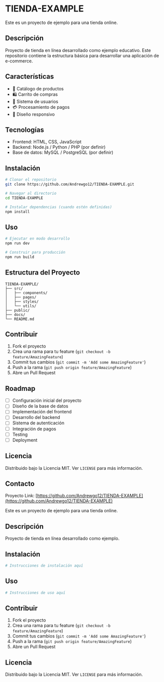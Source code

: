 # TIENDA-EXAMPLE

Este es un proyecto de ejemplo para una tienda online.

## Descripción

Proyecto de tienda en línea desarrollado como ejemplo educativo. Este repositorio contiene la estructura básica para desarrollar una aplicación de e-commerce.

## Características

- 🛒 Catálogo de productos
- 🛍️ Carrito de compras
- 👤 Sistema de usuarios
- 💳 Procesamiento de pagos
- 📱 Diseño responsivo

## Tecnologías

- Frontend: HTML, CSS, JavaScript
- Backend: Node.js / Python / PHP (por definir)
- Base de datos: MySQL / PostgreSQL (por definir)

## Instalación

```bash
# Clonar el repositorio
git clone https://github.com/Andrewgo12/TIENDA-EXAMPLE.git

# Navegar al directorio
cd TIENDA-EXAMPLE

# Instalar dependencias (cuando estén definidas)
npm install
```

## Uso

```bash
# Ejecutar en modo desarrollo
npm run dev

# Construir para producción
npm run build
```

## Estructura del Proyecto

```
TIENDA-EXAMPLE/
├── src/
│   ├── components/
│   ├── pages/
│   ├── styles/
│   └── utils/
├── public/
├── docs/
└── README.md
```

## Contribuir

1. Fork el proyecto
2. Crea una rama para tu feature (`git checkout -b feature/AmazingFeature`)
3. Commit tus cambios (`git commit -m 'Add some AmazingFeature'`)
4. Push a la rama (`git push origin feature/AmazingFeature`)
5. Abre un Pull Request

## Roadmap

- [ ] Configuración inicial del proyecto
- [ ] Diseño de la base de datos
- [ ] Implementación del frontend
- [ ] Desarrollo del backend
- [ ] Sistema de autenticación
- [ ] Integración de pagos
- [ ] Testing
- [ ] Deployment

## Licencia

Distribuido bajo la Licencia MIT. Ver `LICENSE` para más información.

## Contacto

Proyecto Link: [https://github.com/Andrewgo12/TIENDA-EXAMPLE](https://github.com/Andrewgo12/TIENDA-EXAMPLE)

Este es un proyecto de ejemplo para una tienda online.

## Descripción

Proyecto de tienda en línea desarrollado como ejemplo.

## Instalación

```bash
# Instrucciones de instalación aquí
```

## Uso

```bash
# Instrucciones de uso aquí
```

## Contribuir

1. Fork el proyecto
2. Crea una rama para tu feature (`git checkout -b feature/AmazingFeature`)
3. Commit tus cambios (`git commit -m 'Add some AmazingFeature'`)
4. Push a la rama (`git push origin feature/AmazingFeature`)
5. Abre un Pull Request

## Licencia

Distribuido bajo la Licencia MIT. Ver `LICENSE` para más información.
